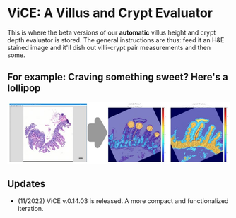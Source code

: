 # ViCE: A Villus and Crypt Evaluator
This is where the beta versions of our **automatic** villus height and crypt depth evaluator is stored. The general instructions are thus: feed it an H&E stained image and it'll dish out villi-crypt pair measurements and then some.

## For example: Craving something sweet? Here's a lollipop
![Summary](https://github.com/lajeffrey/autoVhCd/blob/bc6594c7467cb66f548f7ae02936651704dde13c/ViCE%20pic.jpg)


## Updates
* (11/2022) ViCE v.0.14.03 is released. A more compact and functionalized iteration. 


